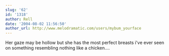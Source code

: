 ```yaml
---
slug: '62'
id: '1318'
author: Rell
date: '2004-08-02 11:56:50'
author_url: http://www.melodramatic.com/users/mybum_yourface
---
```

Her gaze may be hollow but she has the most perfect breasts i've ever seen on something resembling nothing like a chicken....
